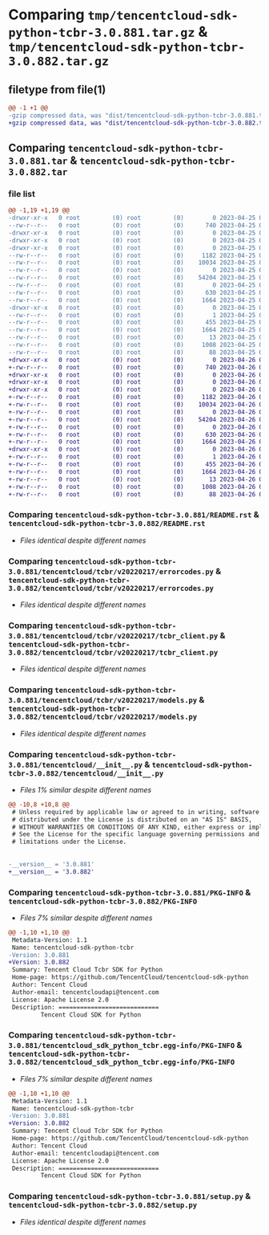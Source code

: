 # Comparing `tmp/tencentcloud-sdk-python-tcbr-3.0.881.tar.gz` & `tmp/tencentcloud-sdk-python-tcbr-3.0.882.tar.gz`

## filetype from file(1)

```diff
@@ -1 +1 @@
-gzip compressed data, was "dist/tencentcloud-sdk-python-tcbr-3.0.881.tar", last modified: Tue Apr 25 00:53:10 2023, max compression
+gzip compressed data, was "dist/tencentcloud-sdk-python-tcbr-3.0.882.tar", last modified: Wed Apr 26 03:47:10 2023, max compression
```

## Comparing `tencentcloud-sdk-python-tcbr-3.0.881.tar` & `tencentcloud-sdk-python-tcbr-3.0.882.tar`

### file list

```diff
@@ -1,19 +1,19 @@
-drwxr-xr-x   0 root         (0) root         (0)        0 2023-04-25 00:53:10.000000 tencentcloud-sdk-python-tcbr-3.0.881/
--rw-r--r--   0 root         (0) root         (0)      740 2023-04-25 00:53:09.000000 tencentcloud-sdk-python-tcbr-3.0.881/README.rst
-drwxr-xr-x   0 root         (0) root         (0)        0 2023-04-25 00:53:10.000000 tencentcloud-sdk-python-tcbr-3.0.881/tencentcloud/
-drwxr-xr-x   0 root         (0) root         (0)        0 2023-04-25 00:53:10.000000 tencentcloud-sdk-python-tcbr-3.0.881/tencentcloud/tcbr/
-drwxr-xr-x   0 root         (0) root         (0)        0 2023-04-25 00:53:10.000000 tencentcloud-sdk-python-tcbr-3.0.881/tencentcloud/tcbr/v20220217/
--rw-r--r--   0 root         (0) root         (0)     1182 2023-04-25 00:53:10.000000 tencentcloud-sdk-python-tcbr-3.0.881/tencentcloud/tcbr/v20220217/errorcodes.py
--rw-r--r--   0 root         (0) root         (0)    10034 2023-04-25 00:53:10.000000 tencentcloud-sdk-python-tcbr-3.0.881/tencentcloud/tcbr/v20220217/tcbr_client.py
--rw-r--r--   0 root         (0) root         (0)        0 2023-04-25 00:53:10.000000 tencentcloud-sdk-python-tcbr-3.0.881/tencentcloud/tcbr/v20220217/__init__.py
--rw-r--r--   0 root         (0) root         (0)    54204 2023-04-25 00:53:10.000000 tencentcloud-sdk-python-tcbr-3.0.881/tencentcloud/tcbr/v20220217/models.py
--rw-r--r--   0 root         (0) root         (0)        0 2023-04-25 00:53:10.000000 tencentcloud-sdk-python-tcbr-3.0.881/tencentcloud/tcbr/__init__.py
--rw-r--r--   0 root         (0) root         (0)      630 2023-04-25 00:53:09.000000 tencentcloud-sdk-python-tcbr-3.0.881/tencentcloud/__init__.py
--rw-r--r--   0 root         (0) root         (0)     1664 2023-04-25 00:53:10.000000 tencentcloud-sdk-python-tcbr-3.0.881/PKG-INFO
-drwxr-xr-x   0 root         (0) root         (0)        0 2023-04-25 00:53:10.000000 tencentcloud-sdk-python-tcbr-3.0.881/tencentcloud_sdk_python_tcbr.egg-info/
--rw-r--r--   0 root         (0) root         (0)        1 2023-04-25 00:53:10.000000 tencentcloud-sdk-python-tcbr-3.0.881/tencentcloud_sdk_python_tcbr.egg-info/dependency_links.txt
--rw-r--r--   0 root         (0) root         (0)      455 2023-04-25 00:53:10.000000 tencentcloud-sdk-python-tcbr-3.0.881/tencentcloud_sdk_python_tcbr.egg-info/SOURCES.txt
--rw-r--r--   0 root         (0) root         (0)     1664 2023-04-25 00:53:10.000000 tencentcloud-sdk-python-tcbr-3.0.881/tencentcloud_sdk_python_tcbr.egg-info/PKG-INFO
--rw-r--r--   0 root         (0) root         (0)       13 2023-04-25 00:53:10.000000 tencentcloud-sdk-python-tcbr-3.0.881/tencentcloud_sdk_python_tcbr.egg-info/top_level.txt
--rw-r--r--   0 root         (0) root         (0)     1008 2023-04-25 00:53:09.000000 tencentcloud-sdk-python-tcbr-3.0.881/setup.py
--rw-r--r--   0 root         (0) root         (0)       88 2023-04-25 00:53:10.000000 tencentcloud-sdk-python-tcbr-3.0.881/setup.cfg
+drwxr-xr-x   0 root         (0) root         (0)        0 2023-04-26 03:47:10.000000 tencentcloud-sdk-python-tcbr-3.0.882/
+-rw-r--r--   0 root         (0) root         (0)      740 2023-04-26 03:47:10.000000 tencentcloud-sdk-python-tcbr-3.0.882/README.rst
+drwxr-xr-x   0 root         (0) root         (0)        0 2023-04-26 03:47:10.000000 tencentcloud-sdk-python-tcbr-3.0.882/tencentcloud/
+drwxr-xr-x   0 root         (0) root         (0)        0 2023-04-26 03:47:10.000000 tencentcloud-sdk-python-tcbr-3.0.882/tencentcloud/tcbr/
+drwxr-xr-x   0 root         (0) root         (0)        0 2023-04-26 03:47:10.000000 tencentcloud-sdk-python-tcbr-3.0.882/tencentcloud/tcbr/v20220217/
+-rw-r--r--   0 root         (0) root         (0)     1182 2023-04-26 03:47:10.000000 tencentcloud-sdk-python-tcbr-3.0.882/tencentcloud/tcbr/v20220217/errorcodes.py
+-rw-r--r--   0 root         (0) root         (0)    10034 2023-04-26 03:47:10.000000 tencentcloud-sdk-python-tcbr-3.0.882/tencentcloud/tcbr/v20220217/tcbr_client.py
+-rw-r--r--   0 root         (0) root         (0)        0 2023-04-26 03:47:10.000000 tencentcloud-sdk-python-tcbr-3.0.882/tencentcloud/tcbr/v20220217/__init__.py
+-rw-r--r--   0 root         (0) root         (0)    54204 2023-04-26 03:47:10.000000 tencentcloud-sdk-python-tcbr-3.0.882/tencentcloud/tcbr/v20220217/models.py
+-rw-r--r--   0 root         (0) root         (0)        0 2023-04-26 03:47:10.000000 tencentcloud-sdk-python-tcbr-3.0.882/tencentcloud/tcbr/__init__.py
+-rw-r--r--   0 root         (0) root         (0)      630 2023-04-26 03:47:10.000000 tencentcloud-sdk-python-tcbr-3.0.882/tencentcloud/__init__.py
+-rw-r--r--   0 root         (0) root         (0)     1664 2023-04-26 03:47:10.000000 tencentcloud-sdk-python-tcbr-3.0.882/PKG-INFO
+drwxr-xr-x   0 root         (0) root         (0)        0 2023-04-26 03:47:10.000000 tencentcloud-sdk-python-tcbr-3.0.882/tencentcloud_sdk_python_tcbr.egg-info/
+-rw-r--r--   0 root         (0) root         (0)        1 2023-04-26 03:47:10.000000 tencentcloud-sdk-python-tcbr-3.0.882/tencentcloud_sdk_python_tcbr.egg-info/dependency_links.txt
+-rw-r--r--   0 root         (0) root         (0)      455 2023-04-26 03:47:10.000000 tencentcloud-sdk-python-tcbr-3.0.882/tencentcloud_sdk_python_tcbr.egg-info/SOURCES.txt
+-rw-r--r--   0 root         (0) root         (0)     1664 2023-04-26 03:47:10.000000 tencentcloud-sdk-python-tcbr-3.0.882/tencentcloud_sdk_python_tcbr.egg-info/PKG-INFO
+-rw-r--r--   0 root         (0) root         (0)       13 2023-04-26 03:47:10.000000 tencentcloud-sdk-python-tcbr-3.0.882/tencentcloud_sdk_python_tcbr.egg-info/top_level.txt
+-rw-r--r--   0 root         (0) root         (0)     1008 2023-04-26 03:47:10.000000 tencentcloud-sdk-python-tcbr-3.0.882/setup.py
+-rw-r--r--   0 root         (0) root         (0)       88 2023-04-26 03:47:10.000000 tencentcloud-sdk-python-tcbr-3.0.882/setup.cfg
```

### Comparing `tencentcloud-sdk-python-tcbr-3.0.881/README.rst` & `tencentcloud-sdk-python-tcbr-3.0.882/README.rst`

 * *Files identical despite different names*

### Comparing `tencentcloud-sdk-python-tcbr-3.0.881/tencentcloud/tcbr/v20220217/errorcodes.py` & `tencentcloud-sdk-python-tcbr-3.0.882/tencentcloud/tcbr/v20220217/errorcodes.py`

 * *Files identical despite different names*

### Comparing `tencentcloud-sdk-python-tcbr-3.0.881/tencentcloud/tcbr/v20220217/tcbr_client.py` & `tencentcloud-sdk-python-tcbr-3.0.882/tencentcloud/tcbr/v20220217/tcbr_client.py`

 * *Files identical despite different names*

### Comparing `tencentcloud-sdk-python-tcbr-3.0.881/tencentcloud/tcbr/v20220217/models.py` & `tencentcloud-sdk-python-tcbr-3.0.882/tencentcloud/tcbr/v20220217/models.py`

 * *Files identical despite different names*

### Comparing `tencentcloud-sdk-python-tcbr-3.0.881/tencentcloud/__init__.py` & `tencentcloud-sdk-python-tcbr-3.0.882/tencentcloud/__init__.py`

 * *Files 1% similar despite different names*

```diff
@@ -10,8 +10,8 @@
 # Unless required by applicable law or agreed to in writing, software
 # distributed under the License is distributed on an "AS IS" BASIS,
 # WITHOUT WARRANTIES OR CONDITIONS OF ANY KIND, either express or implied.
 # See the License for the specific language governing permissions and
 # limitations under the License.
 
 
-__version__ = '3.0.881'
+__version__ = '3.0.882'
```

### Comparing `tencentcloud-sdk-python-tcbr-3.0.881/PKG-INFO` & `tencentcloud-sdk-python-tcbr-3.0.882/PKG-INFO`

 * *Files 7% similar despite different names*

```diff
@@ -1,10 +1,10 @@
 Metadata-Version: 1.1
 Name: tencentcloud-sdk-python-tcbr
-Version: 3.0.881
+Version: 3.0.882
 Summary: Tencent Cloud Tcbr SDK for Python
 Home-page: https://github.com/TencentCloud/tencentcloud-sdk-python
 Author: Tencent Cloud
 Author-email: tencentcloudapi@tencent.com
 License: Apache License 2.0
 Description: ============================
         Tencent Cloud SDK for Python
```

### Comparing `tencentcloud-sdk-python-tcbr-3.0.881/tencentcloud_sdk_python_tcbr.egg-info/PKG-INFO` & `tencentcloud-sdk-python-tcbr-3.0.882/tencentcloud_sdk_python_tcbr.egg-info/PKG-INFO`

 * *Files 7% similar despite different names*

```diff
@@ -1,10 +1,10 @@
 Metadata-Version: 1.1
 Name: tencentcloud-sdk-python-tcbr
-Version: 3.0.881
+Version: 3.0.882
 Summary: Tencent Cloud Tcbr SDK for Python
 Home-page: https://github.com/TencentCloud/tencentcloud-sdk-python
 Author: Tencent Cloud
 Author-email: tencentcloudapi@tencent.com
 License: Apache License 2.0
 Description: ============================
         Tencent Cloud SDK for Python
```

### Comparing `tencentcloud-sdk-python-tcbr-3.0.881/setup.py` & `tencentcloud-sdk-python-tcbr-3.0.882/setup.py`

 * *Files identical despite different names*

